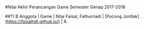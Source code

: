 #Nilai Akhir Perancangan Game Semester Genap 2017-2018

##TI B
Anggota | Game | Nilai
Faisal, Fathurriadi | [Pocong Jontlak] (https://faisalhdt.github.io/) | A
